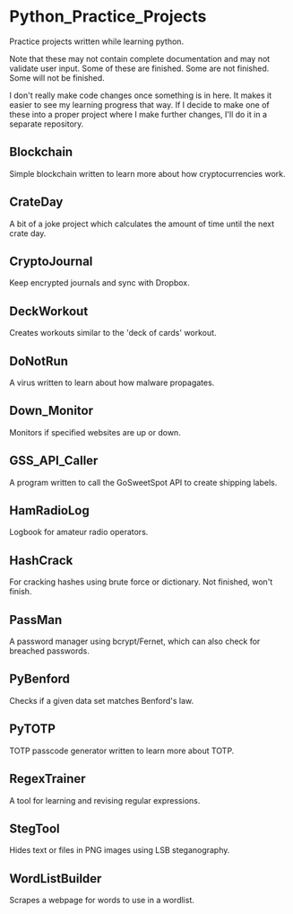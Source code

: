 # Python_Practice_Projects
Practice projects written while learning python.

Note that these may not contain complete documentation and may not validate user input.
Some of these are finished. 
Some are not finished. 
Some will not be finished. 

I don't really make code changes once something is in here.
It makes it easier to see my learning progress that way.
If I decide to make one of these into a proper project where I make further changes, I'll do it in a separate repository.

## Blockchain
Simple blockchain written to learn more about how cryptocurrencies work.

## CrateDay
A bit of a joke project which calculates the amount of time until the next crate day.

## CryptoJournal
Keep encrypted journals and sync with Dropbox.

## DeckWorkout
Creates workouts similar to the 'deck of cards' workout.

## DoNotRun
A virus written to learn about how malware propagates.

## Down_Monitor
Monitors if specified websites are up or down.

## GSS_API_Caller
A program written to call the GoSweetSpot API to create shipping labels.

## HamRadioLog
Logbook for amateur radio operators.

## HashCrack
For cracking hashes using brute force or dictionary.
Not finished, won't finish.

## PassMan
A password manager using bcrypt/Fernet, which can also check for breached passwords.

## PyBenford
Checks if a given data set matches Benford's law.

## PyTOTP
TOTP passcode generator written to learn more about TOTP.

## RegexTrainer
A tool for learning and revising regular expressions.

## StegTool
Hides text or files in PNG images using LSB steganography.

## WordListBuilder
Scrapes a webpage for words to use in a wordlist.
